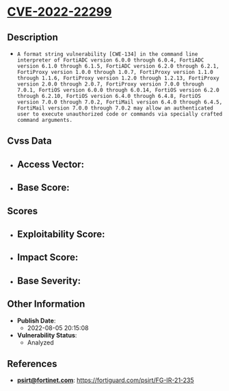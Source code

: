 
# [CVE-2022-22299](https://fortiguard.com/psirt/FG-IR-21-235)

## Description

- `A format string vulnerability [CWE-134] in the command line interpreter of FortiADC version 6.0.0 through 6.0.4, FortiADC version 6.1.0 through 6.1.5, FortiADC version 6.2.0 through 6.2.1, FortiProxy version 1.0.0 through 1.0.7, FortiProxy version 1.1.0 through 1.1.6, FortiProxy version 1.2.0 through 1.2.13, FortiProxy version 2.0.0 through 2.0.7, FortiProxy version 7.0.0 through 7.0.1, FortiOS version 6.0.0 through 6.0.14, FortiOS version 6.2.0 through 6.2.10, FortiOS version 6.4.0 through 6.4.8, FortiOS version 7.0.0 through 7.0.2, FortiMail version 6.4.0 through 6.4.5, FortiMail version 7.0.0 through 7.0.2 may allow an authenticated user to execute unauthorized code or commands via specially crafted command arguments.`

## Cvss Data

- **Access Vector**:
  - 
- **Base Score**:
  - 

## Scores

- **Exploitability Score**:
  - 
- **Impact Score**:
  - 
- **Base Severity**:
  - 

## Other Information

- **Publish Date**:
  - 2022-08-05 20:15:08
- **Vulnerability Status**:
  - Analyzed

## References

- **psirt@fortinet.com**: https://fortiguard.com/psirt/FG-IR-21-235
